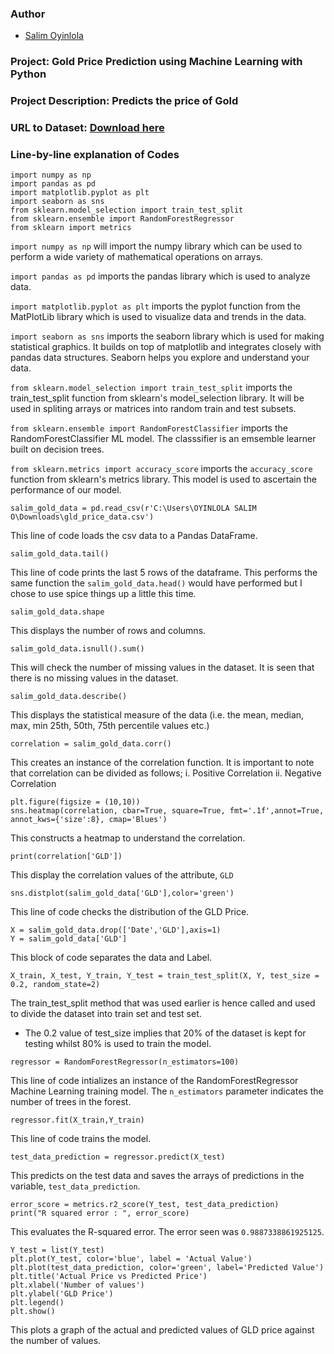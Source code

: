 ### Author

* [Salim Oyinlola](https://twitter.com/salimopines)

### Project: Gold Price Prediction using Machine Learning with Python

### Project Description: Predicts the price of Gold

### URL to Dataset: [Download here](https://www.kaggle.com/datasets/altruistdelhite04/gold-price-data)

### Line-by-line explanation of Codes

```
import numpy as np
import pandas as pd
import matplotlib.pyplot as plt
import seaborn as sns
from sklearn.model_selection import train_test_split
from sklearn.ensemble import RandomForestRegressor
from sklearn import metrics
```

`import numpy as np` will import the numpy library which can be used to perform a wide variety of mathematical operations on arrays.

`import pandas as pd` imports the pandas library which is used to analyze data.

`import matplotlib.pyplot as plt` imports the pyplot function from the MatPlotLib library which is used to visualize data and trends in the data.

`import seaborn as sns` imports the seaborn library which is used for making statistical graphics. It builds on top of matplotlib and integrates closely with pandas data structures. Seaborn helps you explore and understand your data.

`from sklearn.model_selection import train_test_split` imports the train_test_split function from sklearn's model_selection library. It will be used in spliting arrays or matrices into random train and test subsets.

`from sklearn.ensemble import RandomForestClassifier` imports the RandomForestClassifier ML model. The classsifier is an emsemble learner built on decision trees.

`from sklearn.metrics import accuracy_score` imports the `accuracy_score` function from sklearn's metrics library. This model is used to ascertain the performance of our model. 

```
salim_gold_data = pd.read_csv(r'C:\Users\OYINLOLA SALIM O\Downloads\gld_price_data.csv')
```
This line of code loads the csv data to a Pandas DataFrame. 

```
salim_gold_data.tail()
```
This line of code prints the last 5 rows of the dataframe. This performs the same function the `salim_gold_data.head()` would have performed but I chose to use spice things up a little this time. 

```
salim_gold_data.shape
```
This displays the number of rows and columns.

```
salim_gold_data.isnull().sum()
```
This will check the number of missing values in the dataset. It is seen that there is no missing values in the dataset. 

```
salim_gold_data.describe()
```
This displays the statistical measure of the data (i.e.  the mean, median, max, min 25th, 50th, 75th percentile values etc.)

```
correlation = salim_gold_data.corr()
```

This creates an instance of the correlation function. It is important to note that correlation can be divided as follows;
i. Positive Correlation
ii. Negative Correlation

```
plt.figure(figsize = (10,10))
sns.heatmap(correlation, cbar=True, square=True, fmt='.1f',annot=True, annot_kws={'size':8}, cmap='Blues')
```
This constructs a heatmap to understand the correlation. 

```
print(correlation['GLD'])
```
This display the correlation values of the attribute, `GLD`

```
sns.distplot(salim_gold_data['GLD'],color='green')
```
This line of code checks the distribution of the GLD Price. 

```
X = salim_gold_data.drop(['Date','GLD'],axis=1)
Y = salim_gold_data['GLD']
```

This block of code separates the data and Label. 

```
X_train, X_test, Y_train, Y_test = train_test_split(X, Y, test_size = 0.2, random_state=2)
```

The train_test_split method that was used earlier is hence called and used to divide the dataset into train set and test set. 

- The 0.2 value of test_size implies that 20% of the dataset is kept for testing whilst 80% is used to train the model. 

```
regressor = RandomForestRegressor(n_estimators=100)
```

This line of code intializes an instance of the RandomForestRegressor Machine Learning training model. The `n_estimators` parameter indicates the number of trees in the forest. 

```
regressor.fit(X_train,Y_train)
```

This line of code trains the model. 

```
test_data_prediction = regressor.predict(X_test)
```

This predicts on the test data and saves the arrays of predictions in the variable, `test_data_prediction`. 

```
error_score = metrics.r2_score(Y_test, test_data_prediction)
print("R squared error : ", error_score)
```

This evaluates the R-squared error. The error seen was `0.9887338861925125`. 

```
Y_test = list(Y_test)
plt.plot(Y_test, color='blue', label = 'Actual Value')
plt.plot(test_data_prediction, color='green', label='Predicted Value')
plt.title('Actual Price vs Predicted Price')
plt.xlabel('Number of values')
plt.ylabel('GLD Price')
plt.legend()
plt.show()
```

This plots a graph of the actual and predicted values of GLD price against the number of values.  

